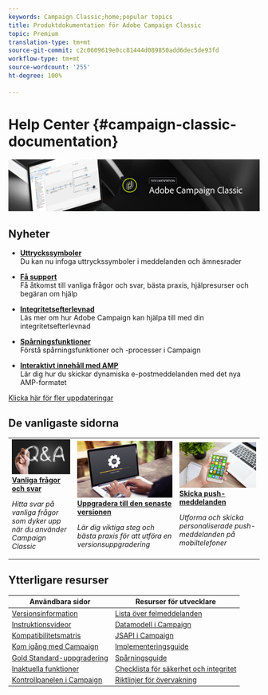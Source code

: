 ```yaml
---
keywords: Campaign Classic;home;popular topics
title: Produktdokumentation för Adobe Campaign Classic
topic: Premium
translation-type: tm+mt
source-git-commit: c2c0609619e0cc81444d089850add6dec5de93fd
workflow-type: tm+mt
source-wordcount: '255'
ht-degree: 100%

---
```



# Help Center {#campaign-classic-documentation}

![](platform/using/assets/do-not-localize/banner_acc_doc.jpg)

## Nyheter

* **[Uttryckssymboler](delivery/using/defining-the-email-content.md#inserting-emoticons)**<br/>
Du kan nu infoga uttryckssymboler i meddelanden och ämnesrader

* **[Få support](https://helpx.adobe.com/se/campaign/kb/ac-support.html)**<br/>
Få åtkomst till vanliga frågor och svar, bästa praxis, hjälpresurser och begäran om hjälp

* **[Integritetsefterlevnad](https://helpx.adobe.com/se/campaign/kb/campaign-privacy.html)**<br/>
Läs mer om hur Adobe Campaign kan hjälpa till med din integritetsefterlevnad

* **[Spårningsfunktioner](https://helpx.adobe.com/se/campaign/kb/acc-tracking.html)**<br/>
Förstå spårningsfunktioner och -processer i Campaign

* **[Interaktivt innehåll med AMP](delivery/using/defining-interactive-content.md)**<br/>
Lär dig hur du skickar dynamiska e-postmeddelanden med det nya AMP-formatet

[Klicka här för fler uppdateringar](/help/rn/using/documentation-updates.md)

## De vanligaste sidorna

<table>
<tr>
  <td>
    <a href="platform/using/common-questions.md">
      <img alt="Vanliga frågor och svar " src="platform/using/assets/FAQ.png"/>
    </a>
    <div>
      <a href="platform/using/common-questions.md">
    <strong>Vanliga frågor och svar</strong>
    </a>
    </div>
    <p>
    <em>Hitta svar på vanliga frågor som dyker upp när du använder Campaign Classic</em>
    <p>
  </td>
   <td>
    <a href="https://helpx.adobe.com/se/campaign/kb/acc-build-upgrade.html">
      <img alt="Versionsuppgradering" src="platform/using/assets/upgrade.png" />
    </a>
    <div>
      <a href="https://helpx.adobe.com/se/campaign/kb/acc-build-upgrade.html">
    <strong>Uppgradera till den senaste versionen</strong>
    </a>
    </div>
    <p>
    <em>Lär dig viktiga steg och bästa praxis för att utföra en versionsuppgradering</em>
    <p>
  </td>
  <td>
    <a href="delivery/using/creating-notifications.md">
       <img alt="Push-meddelanden" src="platform/using/assets/push.png" />
    </a>
    <div>
       <a href="delivery/using/creating-notifications.md">
    <strong>Skicka push-meddelanden</strong>
    </a>
    </div>
    <p>
    <em>Utforma och skicka personaliserade push-meddelanden på mobiltelefoner</em>
    <p>
  </td>
</tr>
</table>

## Ytterligare resurser

| Användbara sidor | Resurser för utvecklare |
|---|---|
| [Versionsinformation](/help/rn/using/latest-release.md) | [Lista över felmeddelanden](https://docs.adobe.com/content/help/en/campaign-classic/technicalresources/error_messages/error_codes.html) |
| [Instruktionsvideor](https://docs.adobe.com/content/help/sv-SE/campaign-classic-learn/tutorials/overview.html) | [Datamodell i Campaign](configuration/using/about-data-model.md) |
| [Kompatibilitetsmatris](https://helpx.adobe.com/se/campaign/kb/compatibility-matrix.html) | [JSAPI i Campaign](https://docs.adobe.com/content/help/en/campaign-classic/technicalresources/api/p-1.html) |
| [Kom igång med Campaign](platform/using/about-adobe-campaign-classic.md) | [Implementeringsguide](https://helpx.adobe.com/se/campaign/kb/acc-implementation.html) |
| [Gold Standard-uppgradering](https://helpx.adobe.com/se/campaign/kb/gold-standard.html) | [Spårningsguide](https://helpx.adobe.com/se/campaign/kb/acc-tracking.html) |
| [Inaktuella funktioner](https://helpx.adobe.com/se/campaign/kb/deprecated-and-removed-features.html) | [Checklista för säkerhet och integritet](https://helpx.adobe.com/se/campaign/kb/acc-security.html) |
| [Kontrollpanelen i Campaign](https://docs.adobe.com/content/help/sv-SE/control-panel/using/control-panel-home.html) | [Riktlinjer för övervakning](production/using/monitoring-guidelines.md) |

